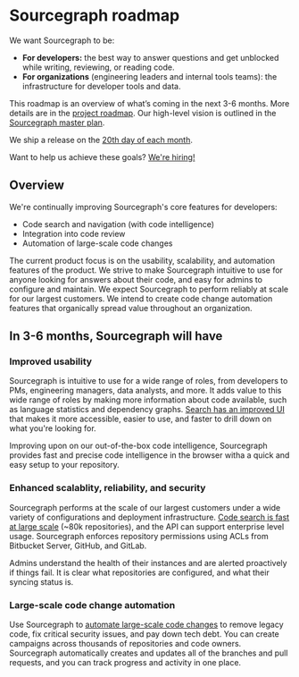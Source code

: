 # Sourcegraph roadmap

We want Sourcegraph to be:

- **For developers:** the best way to answer questions and get unblocked while writing, reviewing, or reading code.
- **For organizations** (engineering leaders and internal tools teams): the infrastructure for developer tools and data.

This roadmap is an overview of what’s coming in the next 3-6 months.  More details are in the [project roadmap](https://docs.google.com/document/d/1cBsE9801DcBF9chZyMnxRdolqM_1c2pPyGQz15QAvYI/edit?usp=sharing). Our high-level vision is outlined in the [Sourcegraph master plan](https://about.sourcegraph.com/plan).

We ship a release on the [20th day of each month](../releases.md#releases-are-monthly).

Want to help us achieve these goals? [We're hiring!](https://github.com/sourcegraph/careers/blob/master/job-descriptions/software-engineer.md)

## Overview

We're continually improving Sourcegraph's core features for developers:

- Code search and navigation (with code intelligence)
- Integration into code review
- Automation of large-scale code changes

The current product focus is on the usability, scalability, and automation features of the product. We strive to make Sourcegraph intuitive to use for anyone looking for answers about their code, and easy for admins to configure and maintain. We expect Sourcegraph to perform reliably at scale for our largest customers. We intend to create code change automation features that organically spread value throughout an organization.

## In 3-6 months, Sourcegraph will have

### Improved usability

Sourcegraph is intuitive to use for a wide range of roles, from developers to PMs, engineering managers, data analysts, and more. It adds value to this wide range of roles by making more information about code available, such as language statistics and dependency graphs. [Search has an improved UI](https://docs.google.com/document/d/1Vo7HlwO_HgrK8O-VEIZ9wHuSyHdEA0zk9qucNCoF0jg/edit?usp=sharing) that makes it more accessible, easier to use, and faster to drill down on what you're looking for.

Improving upon on our out-of-the-box code intelligence, Sourcegraph provides fast and precise code intelligence in the browser witha a quick and easy setup to your repository.

### Enhanced scalablity, reliability, and security

Sourcegraph performs at the scale of our largest customers under a wide variety of configurations and deployment infrastructure. [Code search is fast at large scale](https://docs.google.com/document/d/18w8T_KzYxQye8wg1g01QpMOX4_ERTtbOxMBRYaOEkmk/edit?usp=sharing) (~80k repositories), and the API can support enterprise level usage. Sourcegraph enforces repository permissions using ACLs from Bitbucket Server, GitHub, and GitLab.

Admins understand the health of their instances and are alerted proactively if things fail. It is clear what repositories are configured, and what their syncing status is.

### Large-scale code change automation

Use Sourcegraph to [automate large-scale code changes](https://about.sourcegraph.com/product/automation) to remove legacy code, fix critical security issues, and pay down tech debt. You can create campaigns across thousands of repositories and code owners. Sourcegraph automatically creates and updates all of the branches and pull requests, and you can track progress and activity in one place.

<!--

Prior art:

https://about.gitlab.com/direction
https://docs.microsoft.com/en-us/visualstudio/productinfo/vs-roadmap
https://github.com/Microsoft/vscode/wiki/Roadmap

-->
